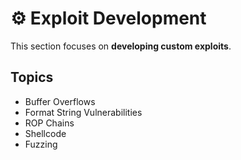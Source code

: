 # ⚙️ Exploit Development

This section focuses on **developing custom exploits**.

## Topics
- Buffer Overflows  
- Format String Vulnerabilities  
- ROP Chains  
- Shellcode  
- Fuzzing  

